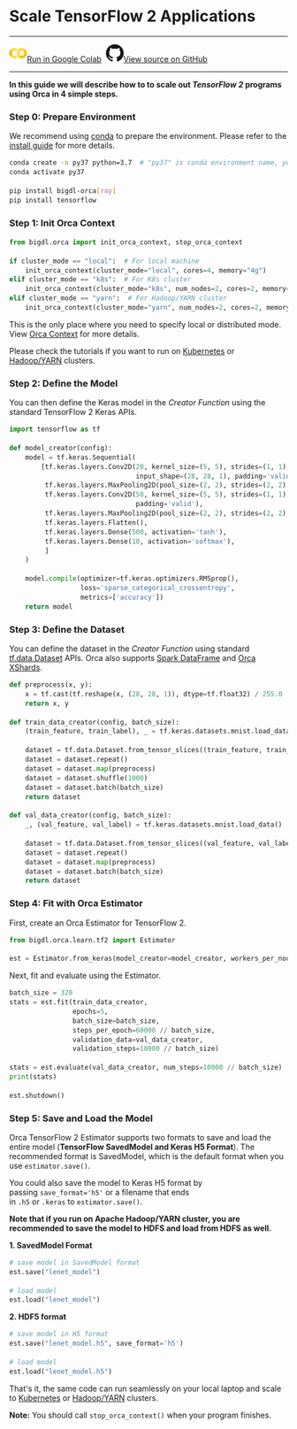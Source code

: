 # Scale TensorFlow 2 Applications

---

![](../../../../image/colab_logo_32px.png)[Run in Google Colab](https://colab.research.google.com/github/intel-analytics/BigDL/blob/main/python/orca/colab-notebook/quickstart/tf2_keras_lenet_mnist.ipynb) &nbsp;![](../../../../image/GitHub-Mark-32px.png)[View source on GitHub](https://github.com/intel-analytics/BigDL/blob/main/python/orca/colab-notebook/quickstart/tf2_keras_lenet_mnist.ipynb)

---

**In this guide we will describe how to to scale out _TensorFlow 2_ programs using Orca in 4 simple steps.**

### Step 0: Prepare Environment

We recommend using [conda](https://docs.conda.io/projects/conda/en/latest/user-guide/install/) to prepare the environment. Please refer to the [install guide](../Overview/install.md) for more details.

```bash
conda create -n py37 python=3.7  # "py37" is conda environment name, you can use any name you like.
conda activate py37

pip install bigdl-orca[ray]
pip install tensorflow
```

### Step 1: Init Orca Context
```python
from bigdl.orca import init_orca_context, stop_orca_context

if cluster_mode == "local":  # For local machine
    init_orca_context(cluster_mode="local", cores=4, memory="4g")
elif cluster_mode == "k8s":  # For K8s cluster
    init_orca_context(cluster_mode="k8s", num_nodes=2, cores=2, memory="4g")
elif cluster_mode == "yarn":  # For Hadoop/YARN cluster
    init_orca_context(cluster_mode="yarn", num_nodes=2, cores=2, memory="4g")
```

This is the only place where you need to specify local or distributed mode. View [Orca Context](../Overview/orca-context.md) for more details.

Please check the tutorials if you want to run on [Kubernetes](../Tutorial/k8s.md) or [Hadoop/YARN](../Tutorial/yarn.md) clusters.

### Step 2: Define the Model

You can then define the Keras model in the _Creator Function_ using the standard TensorFlow 2 Keras APIs.

```python
import tensorflow as tf

def model_creator(config):
    model = tf.keras.Sequential(
        [tf.keras.layers.Conv2D(20, kernel_size=(5, 5), strides=(1, 1), activation='tanh',
                                input_shape=(28, 28, 1), padding='valid'),
         tf.keras.layers.MaxPooling2D(pool_size=(2, 2), strides=(2, 2), padding='valid'),
         tf.keras.layers.Conv2D(50, kernel_size=(5, 5), strides=(1, 1), activation='tanh',
                                padding='valid'),
         tf.keras.layers.MaxPooling2D(pool_size=(2, 2), strides=(2, 2), padding='valid'),
         tf.keras.layers.Flatten(),
         tf.keras.layers.Dense(500, activation='tanh'),
         tf.keras.layers.Dense(10, activation='softmax'),
         ]
    )

    model.compile(optimizer=tf.keras.optimizers.RMSprop(),
                  loss='sparse_categorical_crossentropy',
                  metrics=['accuracy'])
    return model
```
### Step 3: Define the Dataset

You can define the dataset in the _Creator Function_ using standard [tf.data.Dataset](https://www.tensorflow.org/api_docs/python/tf/data/Dataset) APIs. Orca also supports [Spark DataFrame](./spark-dataframe.md) and [Orca XShards](./xshards-pandas.md).


```python
def preprocess(x, y):
    x = tf.cast(tf.reshape(x, (28, 28, 1)), dtype=tf.float32) / 255.0
    return x, y

def train_data_creator(config, batch_size):
    (train_feature, train_label), _ = tf.keras.datasets.mnist.load_data()

    dataset = tf.data.Dataset.from_tensor_slices((train_feature, train_label))
    dataset = dataset.repeat()
    dataset = dataset.map(preprocess)
    dataset = dataset.shuffle(1000)
    dataset = dataset.batch(batch_size)
    return dataset

def val_data_creator(config, batch_size):
    _, (val_feature, val_label) = tf.keras.datasets.mnist.load_data()

    dataset = tf.data.Dataset.from_tensor_slices((val_feature, val_label))
    dataset = dataset.repeat()
    dataset = dataset.map(preprocess)
    dataset = dataset.batch(batch_size)
    return dataset
```

### Step 4: Fit with Orca Estimator

First, create an Orca Estimator for TensorFlow 2.

```python
from bigdl.orca.learn.tf2 import Estimator

est = Estimator.from_keras(model_creator=model_creator, workers_per_node=2)
```

Next, fit and evaluate using the Estimator. 
```python
batch_size = 320
stats = est.fit(train_data_creator,
                epochs=5,
                batch_size=batch_size,
                steps_per_epoch=60000 // batch_size,
                validation_data=val_data_creator,
                validation_steps=10000 // batch_size)

stats = est.evaluate(val_data_creator, num_steps=10000 // batch_size)
print(stats)

est.shutdown()
```

### Step 5: Save and Load the Model

Orca TensorFlow 2 Estimator supports two formats to save and load the entire model (**TensorFlow SavedModel and Keras H5 Format**). The recommended format is SavedModel, which is the default format when you use `estimator.save()`.

You could also save the model to Keras H5 format by passing `save_format='h5'` or a filename that ends in `.h5` or `.keras` to `estimator.save()`.

**Note that if you run on Apache Hadoop/YARN cluster, you are recommended to save the model to HDFS and load from HDFS as well.**

**1. SavedModel Format**

```python
# save model in SavedModel format
est.save("lenet_model")

# load model
est.load("lenet_model")
```

**2. HDF5 format**

```python
# save model in H5 format
est.save("lenet_model.h5", save_format='h5')

# load model
est.load("lenet_model.h5")
```

That's it, the same code can run seamlessly on your local laptop and scale to [Kubernetes](../Tutorial/k8s.md) or [Hadoop/YARN](../Tutorial/yarn.md) clusters.

**Note:** You should call `stop_orca_context()` when your program finishes.
